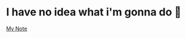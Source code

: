 # I have no idea what i'm gonna do :slightly_smiling_face: 
[My Note](https://www.figma.com/file/1kYodgqrEOM5tAStO5n9nS/RonCodeLearnFake?node-id=0%3A1)
